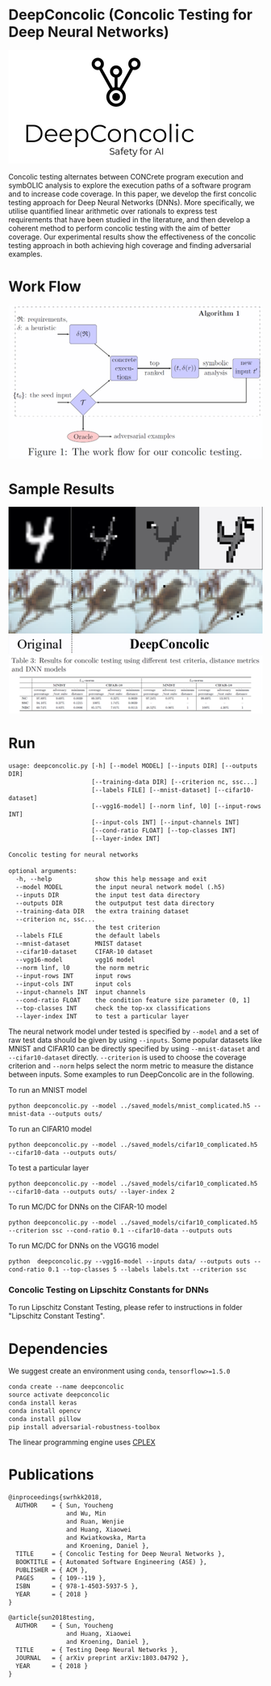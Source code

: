 # DeepConcolic (Concolic Testing for Deep Neural Networks)

![alt text](images/deepconcolic-logo2.png)


Concolic testing alternates between CONCrete program execution and symbOLIC analysis to explore the execution paths of a software program and to increase code coverage. In this paper, we develop the first concolic testing approach for Deep Neural Networks (DNNs). More specifically, we utilise quantified linear arithmetic over rationals to express test requirements that have been studied in the literature, and then develop a coherent method to perform concolic testing with the aim of better coverage. Our experimental results show the effectiveness of the concolic testing approach in both achieving high coverage and finding adversarial examples.

# Work Flow
![alt text](ASE-experiments/PaperData/Work_Flow.png)

# Sample Results
![alt text](ASE-experiments/PaperData/Adversarial_Examples-b.png)
![alt text](ASE-experiments/PaperData/Concolic_Testing_Results.png )

# Run

```
usage: deepconcolic.py [-h] [--model MODEL] [--inputs DIR] [--outputs DIR]
                       [--training-data DIR] [--criterion nc, ssc...]
                       [--labels FILE] [--mnist-dataset] [--cifar10-dataset]
                       [--vgg16-model] [--norm linf, l0] [--input-rows INT]
                       [--input-cols INT] [--input-channels INT]
                       [--cond-ratio FLOAT] [--top-classes INT]
                       [--layer-index INT]

Concolic testing for neural networks

optional arguments:
  -h, --help            show this help message and exit
  --model MODEL         the input neural network model (.h5)
  --inputs DIR          the input test data directory
  --outputs DIR         the outputput test data directory
  --training-data DIR   the extra training dataset
  --criterion nc, ssc...
                        the test criterion
  --labels FILE         the default labels
  --mnist-dataset       MNIST dataset
  --cifar10-dataset     CIFAR-10 dataset
  --vgg16-model         vgg16 model
  --norm linf, l0       the norm metric
  --input-rows INT      input rows
  --input-cols INT      input cols
  --input-channels INT  input channels
  --cond-ratio FLOAT    the condition feature size parameter (0, 1]
  --top-classes INT     check the top-xx classifications
  --layer-index INT     to test a particular layer
```

The neural network model under tested is specified by ``--model`` and a set of raw test data should be given
by using ``--inputs``. Some popular datasets like MNIST and CIFAR10 can be directly specified by using
``--mnist-dataset`` and ``--cifar10-dataset`` directly. ``--criterion`` is used to choose the coverage 
criterion and ``--norm`` helps select the norm metric to measure the distance between inputs. Some examples
to run DeepConcolic are in the following.

To run an MNIST model

```
python deepconcolic.py --model ../saved_models/mnist_complicated.h5 --mnist-data --outputs outs/
```

To run an CIFAR10 model

```
python deepconcolic.py --model ../saved_models/cifar10_complicated.h5 --cifar10-data --outputs outs/
```

To test a particular layer
```
python deepconcolic.py --model ../saved_models/cifar10_complicated.h5 --cifar10-data --outputs outs/ --layer-index 2
```

To run MC/DC for DNNs on the CIFAR-10 model

```
python deepconcolic.py --model ../saved_models/cifar10_complicated.h5 --criterion ssc --cond-ratio 0.1 --cifar10-data --outputs outs
```

To run MC/DC for DNNs on the VGG16 model

```
python  deepconcolic.py --vgg16-model --inputs data/ --outputs outs --cond-ratio 0.1 --top-classes 5 --labels labels.txt --criterion ssc
```

### Concolic Testing on Lipschitz Constants for DNNs

To run Lipschitz Constant Testing, please refer to instructions in folder "Lipschitz Constant Testing".

# Dependencies
We suggest create an environment using `conda`, `tensorflow>=1.5.0`
```
conda create --name deepconcolic
source activate deepconcolic
conda install keras
conda install opencv 
conda install pillow
pip install adversarial-robustness-toolbox
```
The linear programming engine uses [CPLEX](https://www.ibm.com/support/knowledgecenter/SSSA5P_12.7.0/ilog.odms.cplex.help/CPLEX/GettingStarted/topics/set_up/setup_overview.html)

# Publications

```
@inproceedings{swrhkk2018,
  AUTHOR    = { Sun, Youcheng
                and Wu, Min
                and Ruan, Wenjie
                and Huang, Xiaowei
                and Kwiatkowska, Marta
                and Kroening, Daniel },
  TITLE     = { Concolic Testing for Deep Neural Networks },
  BOOKTITLE = { Automated Software Engineering (ASE) },
  PUBLISHER = { ACM },
  PAGES     = { 109--119 },
  ISBN      = { 978-1-4503-5937-5 },
  YEAR      = { 2018 }
}
```
```
@article{sun2018testing,
  AUTHOR    = { Sun, Youcheng
                and Huang, Xiaowei
                and Kroening, Daniel },
  TITLE     = { Testing Deep Neural Networks },
  JOURNAL   = { arXiv preprint arXiv:1803.04792 },
  YEAR      = { 2018 }
}
```

